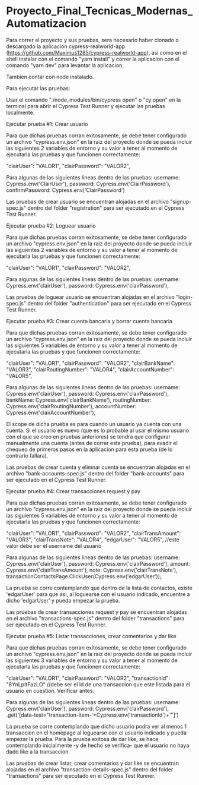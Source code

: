 # Proyecto_Final_Tecnicas_Modernas_Automatizacion

Para correr el proyecto y sus pruebas, sera necesario haber clonado o descargado la aplicacion cypress-realworld-app (https://github.com/Maximus1285/cypress-realworld-app), asi como en el shell instalar 
con el comando "yarn install" y correr la aplicacion con el comando "yarn dev" para levantar la aplicacion.

Tambien contar con node instalado.

Para ejecutar las pruebas:

Usar el comando "./node_modules/bin/cypress open" o "cy:open" en la terminal para abrir el Cypress Test Runner y ejecutar las pruebas localmente.

Ejecutar prueba #1: Crear usuario

Para que dichas pruebas corran exitosamente, se debe tener configurado un archivo "cypress.env.json" en la raiz del proyecto donde se pueda incluir 
las siguientes 2 variables de entorno y su valor a tener al momento de ejecutarla las pruebas y que funcionen correctamente:

  "clairUser": "VALOR1",
  "clairPassword": "VALOR2",

Para algunas de las siguientes lineas dentro de las pruebas:
  username:  Cypress.env('ClairUser'),
  password:  Cypress.env('ClairPassword'),
  confirmPassword: Cypress.env('ClairPassword')
  
Las pruebas de crear usuario se encuentran alojadas en el archivo "signup-spec.js" dentro del folder "registration" para ser ejecutado en el Cypress Test Runner.


Ejecutar prueba #2: Loguear usuario

Para que dichas pruebas corran exitosamente, se debe tener configurado un archivo "cypress.env.json" en la raiz del proyecto donde se pueda incluir 
las siguientes 2 variables de entorno y su valor a tener al momento de ejecutarla las pruebas y que funcionen correctamente:

  "clairUser": "VALOR1",
  "clairPassword": "VALOR2",

Para algunas de las siguientes lineas dentro de las pruebas:
  username: Cypress.env('clairUser'),
  password: Cypress.env('clairPassword'),
  
Las pruebas de loguear usuario se encuentran alojadas en el archivo "login-spec.js" dentro del folder "authentication" para ser ejecutado en el Cypress Test Runner.


Ejecutar prueba #3: Crear cuenta bancaria y borrar cuenta bancaria

Para que dichas pruebas corran exitosamente, se debe tener configurado un archivo "cypress.env.json" en la raiz del proyecto donde se pueda incluir 
las siguientes 5 variables de entorno y su valor a tener al momento de ejecutarla las pruebas y que funcionen correctamente:

  "clairUser": "VALOR1",
  "clairPassword": "VALOR2",
  "clairBankName": "VALOR3",
  "clairRoutingNumber": "VALOR4",
  "clairAccountNumber": "VALOR5",

Para algunas de las siguientes lineas dentro de las pruebas:
  username: Cypress.env('clairUser'),
  password: Cypress.env('clairPassword'),
  bankName: Cypress.env('clairBankName'),
  routingNumber: Cypress.env('clairRoutingNumber'),
  accountNumber: Cypress.env('clairAccountNumber'),
  
El scope de dicha prueba es para cuando un usuario ya cuenta con una cuenta. Si el usuario es nuevo (que es lo probable al usar el mismo usuario con el que se creo
en pruebas anteriores) se tendra que configurar manualmente una cuenta (antes de correr esta prueba), para evadir el chequeo de primeros pasos en la aplicacion
para esta prueba (de lo contrario fallara).
  
Las pruebas de crear cuenta y elimnar cuenta se encuentran alojadas en el archivo "bank-accounts-spec.js" dentro del folder "bank-accounts" para ser ejecutado en
el Cypress Test Runner.


Ejecutar prueba #4: Crear transacciones request y pay

Para que dichas pruebas corran exitosamente, se debe tener configurado un archivo "cypress.env.json" en la raiz del proyecto donde se pueda incluir 
las siguientes 5 variables de entorno y su valor a tener al momento de ejecutarla las pruebas y que funcionen correctamente:

  "clairUser": "VALOR1",
  "clairPassword": "VALOR2",
  "clairTransAmount": "VALOR3",
  "clairTransNote": "VALOR4",
  "edgarUser": "VALOR5", //este valor debe ser el username del usuario

Para algunas de las siguientes lineas dentro de las pruebas:
  username: Cypress.env('clairUser'),
  password: Cypress.env('clairPassword'),
  amount: Cypress.env('clairTransAmount'),
  note: Cypress.env('clairTransNote'),
  transactionContactsPage.ClickUser(Cypress.env('edgarUser'));
  
La prueba se corre contemplando que dentro de la lista de contactos, existe 'edgarUser' para que asi, al loguearse con el usuario indicado, encuentre a dicho 'edgarUser'
y pueda empezar la prueba.
  
Las pruebas de crear transacciones request y pay se encuentran alojadas en el archivo "transactions-spec.js" dentro del folder "transactions" para ser ejecutado en
el Cypress Test Runner.


Ejecutar prueba #5: Listar transacciones, crear comentarios y dar like

Para que dichas pruebas corran exitosamente, se debe tener configurado un archivo "cypress.env.json" en la raiz del proyecto donde se pueda incluir 
las siguientes 3 variables de entorno y su valor a tener al momento de ejecutarla las pruebas y que funcionen correctamente:

  "clairUser": "VALOR1",
  "clairPassword": "VALOR2",
  "transactionId": "8YnLpItFazLO" //debe ser el id de una transaccion que este listada para el usuario en cuestion. Verificar antes.

Para algunas de las siguientes lineas dentro de las pruebas:
  username: Cypress.env('clairUser'),
  password: Cypress.env('clairPassword'),
  .get('[data-test="transaction-item-'+Cypress.env('transactionId')+'"]')
  
La prueba se corre contemplando que dicho usuario podra ver al menos 1 transaccion en el homepage al loguearse con el usuario indicado y pueda empezar la prueba.
Para la prueba exitosa de dar like, se hace contemplando inicialmente -y de hecho se verifica- que el usuario no haya dado like a la transaccion.
  
Las pruebas de crear listar, crear comentarios y dar like se encuentran alojadas en el archivo "transaction-details-spec.js" dentro del folder "transactions" 
para ser ejecutado en el Cypress Test Runner.
